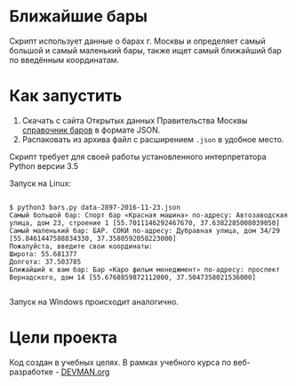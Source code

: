 # Ближайшие бары

Скрипт использует данные о барах г. Москвы и определяет самый большой и самый маленький бары, также ищет самый ближайший бар по введённым координатам.  

# Как запустить

1. Скачать с сайта Открытых данных Правительства Москвы [справочник баров](http://data.mos.ru/opendata/7710881420-bary) в формате JSON.
2. Распаковать из архива файл с расширением `.json` в удобное место.
 

Скрипт требует для своей работы установленного интерпретатора Python версии 3.5

Запуск на Linux:

```#!bash

$ python3 bars.py data-2897-2016-11-23.json
Самый большой бар: Спорт бар «Красная машина» по-адресу: Автозаводская улица, дом 23, строение 1 [55.7011146292467670, 37.6382285008039050]
Самый маленький бар: БАР. СОКИ по-адресу: Дубравная улица, дом 34/29 [55.8461447588834330, 37.3580592058223000]
Пожалуйста, введите свои координаты:
Широта: 55.681377
Долгота: 37.503785
Ближайший к вам бар: Бар «Каро фильм менеджмент» по-адресу: проспект Вернадского, дом 14 [55.6768859872112000, 37.5047358021536000]


```

Запуск на Windows происходит аналогично.

# Цели проекта

Код создан в учебных целях. В рамках учебного курса по веб-разработке - [DEVMAN.org](https://devman.org)
